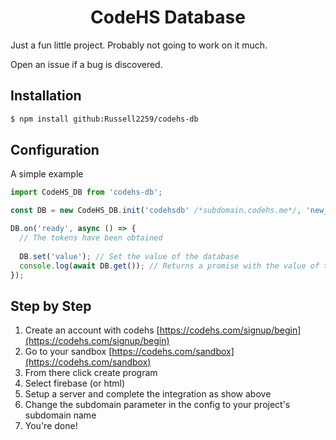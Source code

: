 <h1 align="center">CodeHS Database</h1>

Just a fun little project. Probably not going to work on it much.

Open an issue if a bug is discovered.

## Installation
````bash
$ npm install github:Russell2259/codehs-db
````

## Configuration
A simple example
````javascript
import CodeHS_DB from 'codehs-db';

const DB = new CodeHS_DB.init('codehsdb' /*subdomain.codehs.me*/, 'new_database' /*The name of your database. Acts sort of like a file or a folder. If you are using a more common instance do not anticipate security*/);

DB.on('ready', async () => {
  // The tokens have been obtained
  
  DB.set('value'); // Set the value of the database
  console.log(await DB.get()); // Returns a promise with the value of the database
});
````

## Step by Step
1. Create an account with codehs [https://codehs.com/signup/begin](https://codehs.com/signup/begin)
2. Go to your sandbox [https://codehs.com/sandbox](https://codehs.com/sandbox)
3. From there click create program
4. Select firebase (or html)
5. Setup a server and complete the integration as show above
6. Change the subdomain parameter in the config to your project's subdomain name
7. You're done!
